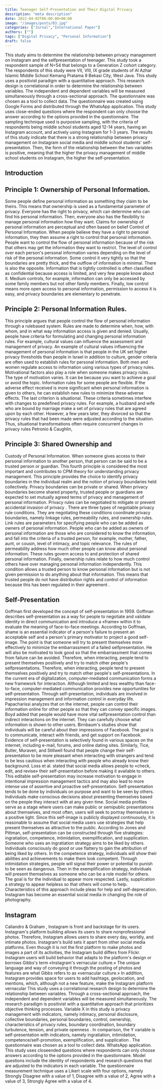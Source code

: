 ```yaml
---
title: Teenager Self-Presentation and Their Digital Privacy
description: "meta description"
date: 2022-04-02T06:00:00+00:00
image: "/images/posts/03.jpg"
categories: ["Jurnal","International Paper"]
authors: [""]
tags: ["Digital Privacy", "Personal Information"]
draft: false
---
```


This study aims to determine the relationship between privacy management on Instagram and the selfpresentation of teenager. This study took a respondent sample of N=54 that belongs to a Generation Z cohort category. The respondents of this study were VII, VIII, IX grade students of Al Azhar Islamic
Middle School Kemang Pratama 9 Bekasi City, West Java. This study uses a positivist paradigm with a quantitative approach. This research design is correlational in order to determine the relationship between variables. The independent and dependent variables will be measured simultaneously through a cross-sectional approach. The questionnaire was chosen as a tool to collect data. The questionnaire was created using Google Forms and distributed through the WhatsApp application. This study uses close-ended questions where the respondent can only choose the answer according to the options provided in the questionnaire. The sampling technique used is purposive sampling, with the criteria of respondents being middle school students aged 12-14 years, having an Instagram account, and actively using Instagram for 1-3 years. The results of this study indicate that there is a strong relationship between privacy management on Instagram social media and middle school students' self-presentation.
Then, the form of the relationship between the two variables is positive, meaning that the higher the privacy management of middle school students on Instagram, the higher the self-presentation. 


## Introduction

## Principle 1: Ownership of Personal Information.
Some people define personal information as something they claim to be theirs. This means that ownership is used as a fundamental parameter of privacy. Everyone has the right to privacy, which can determine who can find his personal information. Then, everyone also has the flexibility to manage personal information how they want. Claims for ownership of personal information are perceptual and often based on belief Control of Personal Information. When people believe they have a right to personal information, they then assume a right to control that personal information.
People want to control the flow of personal information because of the risk that others may get the information they want to restrict. The level of control over each person's personal information varies depending on the level of risk of the personal information. Some control it very tightly so that the boundaries are pretty thick, and the outflow of information is minimal. There is also the opposite.
Information that is tightly controlled is often classified as confidential because access is limited, and very few people know about it. Medium controls, for example, information can only be accessed by some family members but not other family members. Finally, low control means more open access to personal information, permission to access it is easy, and privacy boundaries are elementary to penetrate.

## Principle 2:  Personal Information Rules.

This principle argues that people control the flow of personal information through a rulebased system. Rules are made to determine when, how, with whom, and in what way information access is given and denied. Usually, people have criteria for formulating and changing personal information rules. For example, cultural values can influence the assessment and management of privacy. An example of cultural values influencing the management of personal information is that people in the UK set higher privacy thresholds than people in Israel in addition to culture, gender criteria are often used to establish rules for personal information. Both men and women regulate access to information using various types of privacy rules. Motivational factors also play a role when someone makes privacy rules . The type of motivation varies. It can be because you want to achieve a goal or avoid the topic. Information rules for some people are flexible. If the adverse effect received is more significant when personal information is given to others, he can establish new rules to minimize these adverse effects. The last criterion is situational. These criteria sometimes interfere with changes to predefined privacy rules. For example, a husband and wife who are bound by marriage make a set of privacy rules that are agreed upon by each other. However, a few years later, they divorced so that the privacy rules that had been made were adjusted according to the situation. Thus, situational transformations often require concurrent changes in privacy rules Petronio & Caughlin,

## Principle 3: Shared Ownership and
Custody of Personal Information. When someone gives access to their personal information to another person, that person can be said to be a trusted person or guardian. This fourth principle is considered the most important and contributes to CPM theory for understanding privacy management. This principle provides the choice to identify privacy boundaries in the individual realm and the notion of privacy boundaries held collectively. Privacy boundaries can be private or shared. When privacy boundaries become shared property, trusted people or guardians are expected to set mutually agreed terms of privacy and management of personal information. Privacy rules can be negotiated to mitigate or prevent accidental invasion of privacy .
There are three types of negotiable privacy rule conditions. They are negotiating these conditions coordinate privacy boundaries, namely linkage rules, permeability rules, and ownership rules. Link rules are parameters for specifying people who can be added as owners of personal information. People who can be added as owners of personal information are those who are considered to know the information, and fall into the criteria of a trusted person, for example, mother, father, aunt, or cousin, level of intimacy, and topic relevance. The rules of permeability address how much other people can know about personal information. These rules govern access to and protection of shared personal information. Finally, ownership rules relate to how much control others have over managing personal information independently. This condition allows a trusted person to know personal information but is not given permission to do anything about that information. This means that trusted people do not have distribution rights and control of information because this has been regulated in their agreement . 


## Self-Presentation
Goffman first developed the concept of self-presentation in 1959. Goffman describes self-presentation as a way for people to negotiate and validate identity in direct communication and introduce a «frame» within it to evaluate the meaning of face-to-face meetings. According to Goffman, shame is an essential indicator of a person's failure to present an acceptable self and a person's primary motivator to project a good self-image. The point is that someone will try to present themselves more effectively to minimize the embarrassment of a failed selfpresentation. He will also be motivated to look good so that the embarrassment that comes from failure can be avoided. Therefore, when interacting, people tend to present themselves positively and try to match other people's selfpresentations. Therefore, when interacting, people tend to present themselves positively and try to match other people's self-presentations. In the current era of digitalization, computer-mediated communication forms a new framework for interaction. Although limited and less wealthy than face-to-face, computer-mediated communication provides new opportunities for self-presentation.
Through self-presentation, individuals are involved in impression management and information control in everyday life. Papacharissi analyzes that on the internet, people can control their information online for other people so that they can convey specific images. Boyd added that people would have more vital selfpresentation control than indirect interactions on the internet. They can carefully choose what information is shown to other users. Birnbaum's studies show that individuals will be careful about their impressions of Facebook. The goal is to communicate, interact with friends, and get support on Facebook. Evidence of self-presentation is selectively found in various spaces on the internet, including e-mail, forums, and online dating sites. Similarly, Tice, Butler, Muraven, and Stillwell found that people change their self-presentation to be more pleasant when interacting with strangers and tend to be less cautious when interacting with people who already know their background.
Loss et al. stated that social media allows people to «check, edit, and revise» their self-presentation before making it available to others. This editable self-presentation may increase motivation to engage in intentional impression management tactics and may also lead to more intense use of assertive and proactive self-presentation. Self-presentation tends to be done by individuals on purpose and want to be seen by others.
Individuals make conscious decisions about presenting themselves based on the people they interact with at any given time. Social media profiles serve as a stage where users can make public or semipublic presentations about themselves, and most often, users will seek to portray themselves in a positive light. Since this self-image is publicly displayed continuously, it is reasonable to assume that social media users use strategies that help present themselves as attractive to the public.
According to Jones and Pittman, self-presentation can be constructed through five strategies: ingratiation, competence, intimidation, exemplification, and supplication.
Someone who uses an ingratiation strategy aims to be liked by others. Individuals consciously do good or use flattery to gain the attribution of being liked by others. In the competence strategy, individuals will show their abilities and achievements to make them look competent. Through intimidation strategies, people will signal their power or potential to punish to be seen as dangerous.
Then in the exemplification strategy, individuals will present themselves as someone who can be a role model for others. The goal is for the individual to appear more respected.
Lastly, supplication a strategy to appear helpless so that others will come to help.
Characteristics of this approach include pleas for help and self-deprecation.
Instagram has become an essential social media in changing the role of photography.


## Instagram
Caliandro & Graham , Instagram is front and backstage for its users. Instagram's platform building allows its users to share nonprofessional photos. Therefore, Instagram allows users to share every day, worldly, and intimate photos.
Instagram's build sets it apart from other social media platforms. Even though it is not the first platform to make photos and images a part of its activities, the Instagram build differs from Flickr. Instagram users will build behavior that adapts to the platform's design or borrows
Gibbs's term «Instagram's vernacular culture.» The unique language and way of conveying it through the posting of photos and features are what Gibbs refers to as «vernacular culture.» In addition, Instagram provides space for users to add hashtags, geolocation, and mentions, which, although not a new feature, make the Instagram platform vernacular
This study uses a correlational research design to determine the relationship between variables. Through a cross-sectional approach, the independent and dependent variables will be measured simultaneously. The research paradigm is positivist with a quantitative approach that prioritizes objective thinking processes. Variable X in this study is privacy management with indicators, namely intimacy, personal disclosure, collective boundaries, personal boundaries, control, ownership, characteristics of privacy rules, boundary coordination, boundary turbulence, tension, and private openness . In comparison, the Y variable is self-presentation with indicators, namely ingratiation, intimidation, competence/self-promotion, exemplification, and supplication .
The questionnaire was chosen as a tool to collect data.
WhatsApp application. This study uses closeended questions where respondents can only choose answers according to the options provided in the questionnaire. Model questions include the identity of respondents and research questions that are adjusted to the indicators in each variable. The questionnaire measurement technique uses a Likert scale with four options, namely Strongly Disagree with a value of 1, Disagree with a value of 2, Agree with a value of 3, Strongly Agree with a value of 4.

